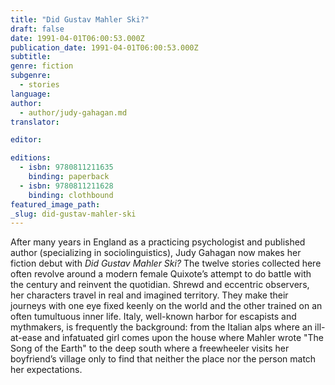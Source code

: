 ```yaml
---
title: "Did Gustav Mahler Ski?"
draft: false
date: 1991-04-01T06:00:53.000Z
publication_date: 1991-04-01T06:00:53.000Z
subtitle:
genre: fiction
subgenre:
  - stories
language:
author:
  - author/judy-gahagan.md
translator:

editor:

editions:
  - isbn: 9780811211635
    binding: paperback
  - isbn: 9780811211628
    binding: clothbound
featured_image_path:
_slug: did-gustav-mahler-ski
---
```


After many years in England as a practicing psychologist and published author (specializing in sociolinguistics), Judy Gahagan now makes her fiction debut with _Did Gustav Mahler Ski?_ The twelve stories collected here often revolve around a modern female Quixote’s attempt to do battle with the century and reinvent the quotidian. Shrewd and eccentric observers, her characters travel in real and imagined territory. They make their journeys with one eye fixed keenly on the world and the other trained on an often tumultuous inner life. Italy, well-known harbor for escapists and mythmakers, is frequently the background: from the Italian alps where an ill-at-ease and infatuated girl comes upon the house where Mahler wrote "The Song of the Earth" to the deep south where a freewheeler visits her boyfriend’s village only to find that neither the place nor the person match her expectations.

